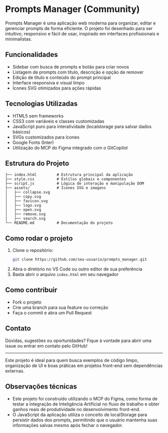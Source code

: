 # Prompts Manager (Community)

Prompts Manager é uma aplicação web moderna para organizar, editar e gerenciar prompts de forma eficiente. O projeto foi desenhado para ser intuitivo, responsivo e fácil de usar, inspirado em interfaces profissionais e minimalistas.

## Funcionalidades

- Sidebar com busca de prompts e botão para criar novos
- Listagem de prompts com título, descrição e opção de remover
- Edição de título e conteúdo do prompt principal
- Interface responsiva e visual limpo
- Ícones SVG otimizados para ações rápidas

## Tecnologias Utilizadas

- HTML5 sem frameworks
- CSS3 com variáveis e classes customizadas
- JavaScript puro para interatividade (localstorage para salvar dados básicos)
- SVGs customizados para ícones
- Google Fonts (Inter)
- Utilização do MCP do Figma integrado com o GitCopilot

## Estrutura do Projeto

```
├── index.html         # Estrutura principal da aplicação
├── style.css          # Estilos globais e componentes
├── script.js          # Lógica de interação e manipulação DOM
├── assets/            # Ícones SVG e imagens
│   ├── collapse.svg
│   ├── copy.svg
│   ├── favicon.svg
│   ├── logo.svg
│   ├── open.svg
│   ├── remove.svg
│   ├── search.svg
└── README.md          # Documentação do projeto
```

## Como rodar o projeto

1. Clone o repositório:
   ```sh
   git clone https://github.com/seu-usuario/prompts_manager.git
   ```
2. Abra o diretório no VS Code ou outro editor de sua preferência
3. Basta abrir o arquivo `index.html` em seu navegador

## Como contribuir

- Fork o projeto
- Crie uma branch para sua feature ou correção
- Faça o commit e abra um Pull Request

## Contato

Dúvidas, sugestões ou oportunidades? Fique à vontade para abrir uma issue ou entrar em contato pelo GitHub!

---

Este projeto é ideal para quem busca exemplos de código limpo, organização de UI e boas práticas em projetos front-end sem dependências externas.

## Observações técnicas

- Este projeto foi construído utilizando o MCP do Figma, como forma de testar a integração de Inteligência Artificial no fluxo de trabalho e obter ganhos reais de produtividade no desenvolvimento front-end.
- O JavaScript da aplicação utiliza o conceito de localStorage para persistir dados dos prompts, permitindo que o usuário mantenha suas informações salvas mesmo após fechar o navegador.
